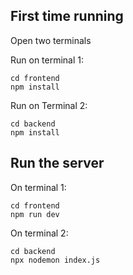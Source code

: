 ## First time running
Open two terminals

Run on terminal 1:
```
cd frontend
npm install
```

Run on Terminal 2:
```
cd backend
npm install
```

## Run the server

On terminal 1:
```
cd frontend
npm run dev
```

On terminal 2:
```
cd backend
npx nodemon index.js
```